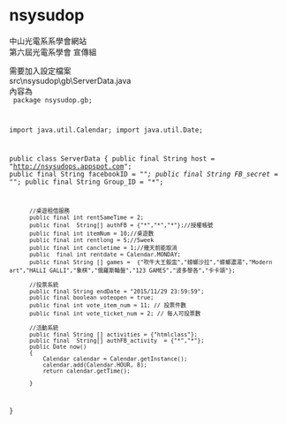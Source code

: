 # nsysudop
中山光電系系學會網站<br>
第六屆光電系學會 宣傳組<br>

需要加入設定檔案<br>
src\nsysudop\gb\ServerData.java<br>
內容為<br>
<code>
package nsysudop.gb;

import java.util.Calendar;
import java.util.Date;

public class ServerData 
{
          public final  String host = "http://nsysudops.appspot.com";
          public final  String facebookID = "*";
          public final  String FB_secret = "*";
          public final  String Group_ID = "*";
          
          //桌遊租借服務
          public final int rentSameTime = 2;
          public final  String[] authFB = {"*","*","*"};//授權帳號
          public final int itemNum = 10;//桌遊數
          public final int rentlong = 5;//5week
          public final int cancletime = 1;//幾天前能取消
          public  final int rentdate = Calendar.MONDAY;
          public final String [] games =  {"吹牛大王骰盅","蟑螂沙拉","蟑螂濃湯","Modern art","HALLI GALLI","象棋","俄羅斯輪盤","123 GAMES","波多黎各","卡卡頌"};
          
          //投票系統
          public final String endDate = "2015/11/29 23:59:59";
          public final boolean voteopen = true;
          public final int vote_item_num = 11; // 投票件數
          public final int vote_ticket_num = 2; // 每人可投票數
          
          //活動系統
          public final String [] activities = {"htmlclass"};
          public final  String[] authFB_activity  = {"*","*"};
          public Date now()
          {
              Calendar calendar = Calendar.getInstance();
              calendar.add(Calendar.HOUR, 8);
              return calendar.getTime();
              
          }
        
}

</code>
